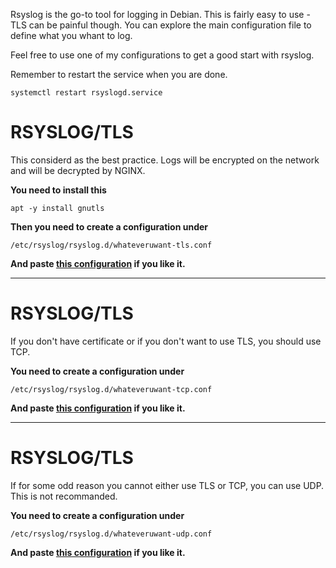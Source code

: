 Rsyslog is the go-to tool for logging in Debian. This is fairly easy to use - TLS can be painful though.
You can explore the main configuration file to define what you whant to log.

Feel free to use one of my configurations to get a good start with rsyslog.

Remember to restart the service when you are done.
```shell
systemctl restart rsyslogd.service
```

# RSYSLOG/TLS
This considerd as the best practice. Logs will be encrypted on the network and will be decrypted by NGINX.

**You need to install this**
```shell
apt -y install gnutls
```

**Then you need to create a configuration under**
```shell
/etc/rsyslog/rsyslog.d/whateveruwant-tls.conf
```

**And paste [this configuration](https://github.com/nerd-in-a-mooc/graylog/blob/main/agents/rsyslog/rsyslog-tls.conf) if you like it.**

---
# RSYSLOG/TLS
If you don't have certificate or if you don't want to use TLS, you should use TCP.

**You need to create a configuration under**
```shell
/etc/rsyslog/rsyslog.d/whateveruwant-tcp.conf
```
**And paste [this configuration](https://github.com/nerd-in-a-mooc/graylog/blob/main/agents/rsyslog/rsyslog-tcp.conf) if you like it.**

---
# RSYSLOG/TLS
If for some odd reason you cannot either use TLS or TCP, you can use UDP. This is not recommanded.

**You need to create a configuration under**
```shell
/etc/rsyslog/rsyslog.d/whateveruwant-udp.conf
```
**And paste [this configuration](https://github.com/nerd-in-a-mooc/graylog/blob/main/agents/rsyslog/rsyslog-udp.conf) if you like it.**
